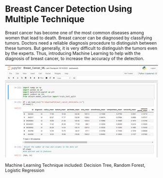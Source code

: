# Breast Cancer Detection Using Multiple Technique

Breast cancer has become one of the most common diseases among women that lead to death. Breast cancer can be diagnosed by classifying tumors. Doctors need a reliable diagnosis procedure to distinguish between these tumors. But generally, it is very difficult to distinguish the tumors even by the experts. Thus, introducing Machine Learning to help with the diagnosis of breast cancer, to increase the accuracy of the detection.

![](/Breast_cancer_jupyter.png)

Machine Learning Technique included:
Decision Tree, Random Forest, Logistic Regression 
